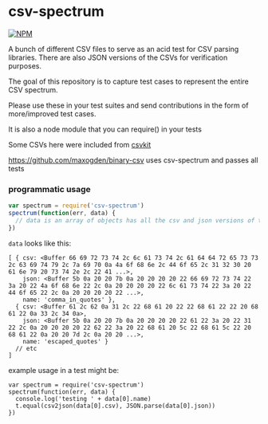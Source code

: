 # csv-spectrum

[![NPM](https://nodei.co/npm/csv-spectrum.png)](https://nodei.co/npm/csv-spectrum/)

A bunch of different CSV files to serve as an acid test for CSV parsing libraries. There are also JSON versions of the CSVs for verification purposes.

The goal of this repository is to capture test cases to represent the entire CSV spectrum. 

Please use these in your test suites and send contributions in the form of more/improved test cases.

It is also a node module that you can require() in your tests

Some CSVs here were included from [csvkit](https://github.com/onyxfish/csvkit/tree/master/examples)

https://github.com/maxogden/binary-csv uses csv-spectrum and passes all tests

### programmatic usage

```js
var spectrum = require('csv-spectrum')
spectrum(function(err, data) {
  // data is an array of objects has all the csv and json versions of the tests
})
```

`data` looks like this:

```
[ { csv: <Buffer 66 69 72 73 74 2c 6c 61 73 74 2c 61 64 64 72 65 73 73 2c 63 69 74 79 2c 7a 69 70 0a 4a 6f 68 6e 2c 44 6f 65 2c 31 32 30 20 61 6e 79 20 73 74 2e 2c 22 41 ...>,
    json: <Buffer 5b 0a 20 20 7b 0a 20 20 20 20 22 66 69 72 73 74 22 3a 20 22 4a 6f 68 6e 22 2c 0a 20 20 20 20 22 6c 61 73 74 22 3a 20 22 44 6f 65 22 2c 0a 20 20 20 20 22 ...>,
    name: 'comma_in_quotes' },
  { csv: <Buffer 61 2c 62 0a 31 2c 22 68 61 20 22 22 68 61 22 22 20 68 61 22 0a 33 2c 34 0a>,
    json: <Buffer 5b 0a 20 20 7b 0a 20 20 20 20 22 61 22 3a 20 22 31 22 2c 0a 20 20 20 20 22 62 22 3a 20 22 68 61 20 5c 22 68 61 5c 22 20 68 61 22 0a 20 20 7d 2c 0a 20 20 ...>,
    name: 'escaped_quotes' }
  // etc
]
```

example usage in a test might be:

```
var spectrum = require('csv-spectrum')
spectrum(function(err, data) {
  console.log('testing ' + data[0].name)
  t.equal(csv2json(data[0].csv), JSON.parse(data[0].json))
})
```
